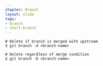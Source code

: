 ```yaml
---
chapter: Branch
layout: slide
tags:
- branch
- short-branch
---
```


	# Delete if branch is merged with upstream
	$ git branch -d <branch-name>

	# Delete regardless of merge condition
	$ git branch -D <branch-name>
